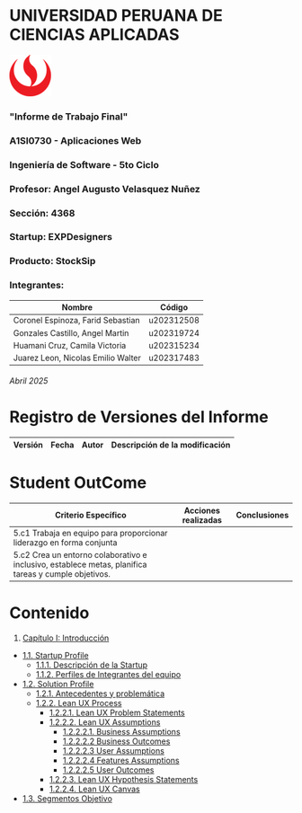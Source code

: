 # UNIVERSIDAD PERUANA DE CIENCIAS APLICADAS

![logo_upc](img/README/upc_logo.png)

### "Informe de Trabajo Final"
### A1SI0730 - Aplicaciones Web
### Ingeniería de Software - 5to Ciclo
### Profesor: Angel Augusto Velasquez Nuñez
### Sección: 4368
### Startup: EXPDesigners
### Producto: StockSip
### Integrantes:

| Nombre                             | Código     |
|------------------------------------|------------|
| Coronel Espinoza, Farid Sebastian  | u202312508 |
| Gonzales Castillo, Angel Martin    | u202319724 |
| Huamani Cruz, Camila Victoria      | u202315234 |
| Juarez Leon, Nicolas Emilio Walter | u202317483 |

###### Abril 2025

# Registro de Versiones del Informe

| Versión | Fecha   | Autor                        | Descripción de la modificación                                            |
|---------|---------|------------------------------|---------------------------------------------------------------------------|

# Student OutCome
 
| Criterio Específico                                                                                  | Acciones realizadas                        | Conclusiones                            |
|------------------------------------------------------------------------------------------------------|--------------------------------------------|-----------------------------------------|
| 5.c1 Trabaja en equipo para proporcionar liderazgo en forma conjunta                                 |                                            |                                         |
| 5.c2 Crea un entorno colaborativo e inclusivo, establece metas, planifica tareas y cumple objetivos. |                                            |                                         |

# Contenido

1. [Capítulo I: Introducción](docs/Chapter-I.md/#capítulo-1-introducción-)
- [1.1. Startup Profile](docs/Chapter-I.md/#_11-startup-profile_-)
    - [1.1.1. Descripción de la Startup](docs/Chapter-I.md/#111-descripción-de-la-startup-)
    - [1.1.2. Perfiles de Integrantes del equipo](docs/Chapter-I.md/#112-perfiles-de-integrantes-del-equipo-)
- [1.2. Solution Profile](docs/Chapter-I.md/#_12-solution-profile_-)
    - [1.2.1. Antecedentes y problemática](docs/Chapter-I.md/#121-antecedentes-y-problemática-)
    - [1.2.2. Lean UX Process](docs/Chapter-I.md/#122-lean-ux-process-)
        - [1.2.2.1. Lean UX Problem Statements](docs/Chapter-I.md/#1221-lean-ux-problems-statements-)
        - [1.2.2.2. Lean UX Assumptions](docs/Chapter-I.md/#1222-lean-ux-assumptions-)
            - [1.2.2.2.1. Business Assumptions](docs/Chapter-I.md/#12221-business-assumptions)
            - [1.2.2.2.2 Business Outcomes](docs/Chapter-I.md/#12222-business-outcomes)
            - [1.2.2.2.3 User Assumptions](docs/Chapter-I.md/#12223-user-assumptions)
            - [1.2.2.2.4 Features Assumptions](docs/Chapter-I.md/#12224-features-assumptions)
            - [1.2.2.2.5 User Outcomes](docs/Chapter-I.md/#12225-user-outcomes)
        - [1.2.2.3. Lean UX Hypothesis Statements](docs/Chapter-I.md/#1223-lean-ux-hypothesis-statements-)
        - [1.2.2.4. Lean UX Canvas](docs/Chapter-I.md/#1224-lean-ux-canvas-)
- [1.3. Segmentos Objetivo](docs/Chapter-I.md/#_13-segmentos-objetivo_-)


